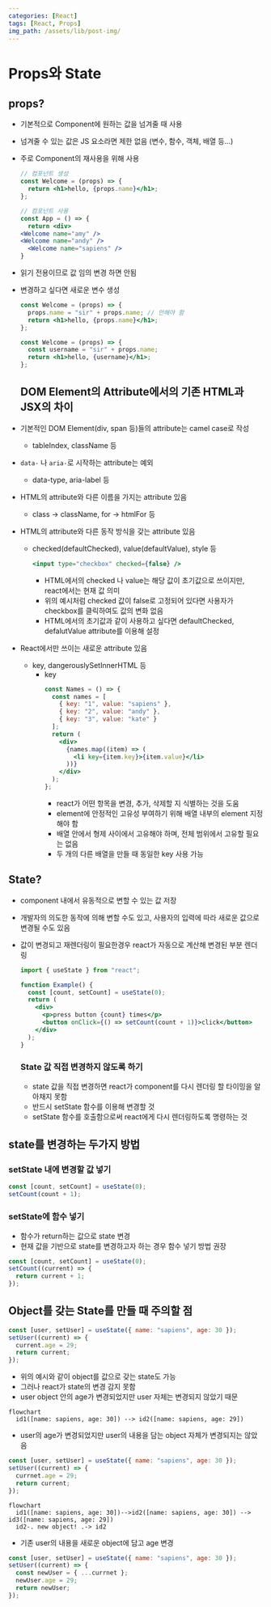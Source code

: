 ```yaml
---
categories: [React]
tags: [React, Props]
img_path: /assets/lib/post-img/
---
```


# Props와 State

## props?

- 기본적으로 Component에 원하는 값을 넘겨줄 때 사용
- 넘겨줄 수 있는 값은 JS 요소라면 제한 없음 (변수, 함수, 객체, 배열 등...)
- 주로 Component의 재사용을 위해 사용

  ```jsx
  // 컴포넌트 생성
  const Welcome = (props) => {
    return <h1>hello, {props.name}</h1>;
  };
  ```

  ```jsx
  // 컴포넌트 사용
  const App = () => {
    return <div>
  <Welcome name="amy" />
  <Welcome name="andy" />
    <Welcome name="sapiens" />
  }
  ```

- 읽기 전용이므로 값 임의 변경 하면 안됨
- 변경하고 싶다면 새로운 변수 생성

  ```jsx
  const Welcome = (props) => {
    props.name = "sir" + props.name; // 안해야 함
    return <h1>hello, {props.name}</h1>;
  };
  ```

  ```jsx
  const Welcome = (props) => {
    const username = "sir" + props.name;
    return <h1>hello, {username}</h1>;
  };
  ```

  ## DOM Element의 Attribute에서의 기존 HTML과 JSX의 차이

- 기본적인 DOM Element(div, span 등)들의 attribute는 camel case로 작성
  - tableIndex, className 등
- `data-` 나 `aria-`로 시작하는 attribute는 예외
  - data-type, aria-label 등
- HTML의 attribute와 다른 이름을 가지는 attribute 있음
  - class -> className, for -> htmlFor 등
- HTML의 attribute와 다른 동작 방식을 갖는 attribute 있음
  - checked(defaultChecked), value(defaultValue), style 등
    ```jsx
    <input type="checkbox" checked={false} />
    ```
    - HTML에서의 checked 나 value는 해당 값이 초기값으로 쓰이지만, react에서는 현재 값 의미
    - 위의 예시처럼 checked 값이 false로 고정되어 있다면 사용자가 checkbox를 클릭하여도 값의 변화 없음
    - HTML에서의 초기값과 같이 사용하고 싶다면 defaultChecked, defalutValue attribute를 이용해 설정
- React에서만 쓰이는 새로운 attribute 있음
  - key, dangerouslySetInnerHTML 등
    - key
      ```jsx
      const Names = () => {
        const names = [
          { key: "1", value: "sapiens" },
          { key: "2", value: "andy" },
          { key: "3", value: "kate" }
        ];
        return (
          <div>
            {names.map((item) => (
              <li key={item.key}>{item.value}</li>
            ))}
          </div>
        );
      };
      ```
      - react가 어떤 항목을 변경, 추가, 삭제할 지 식별하는 것을 도움
      - element에 안정적인 고유성 부여하기 위해 배열 내부의 element 지정해야 함
      - 배열 안에서 형제 사이에서 고유해야 하며, 전체 범위에서 고유할 필요는 없음
      - 두 개의 다른 배열을 만들 때 동일한 key 사용 가능

## State?

- component 내에서 유동적으로 변할 수 있는 값 저장
- 개발자의 의도한 동작에 의해 변할 수도 있고, 사용자의 입력에 따라 새로운 값으로 변경될 수도 있음
- 값이 변경되고 재렌더링이 필요한경우 react가 자동으로 계산해 변경된 부분 렌더링

  ```jsx
  import { useState } from "react";

  function Example() {
    const [count, setCount] = useState(0);
    return (
      <div>
        <p>press button {count} times</p>
        <button onClick={() => setCount(count + 1)}>click</button>
      </div>
    );
  }
  ```

  ### State 값 직접 변경하지 않도록 하기

  - state 값을 직접 변경하면 react가 component를 다시 렌더링 할 타이밍을 알아채지 못함
  - 반드시 setState 함수를 이용해 변경할 것
  - setState 함수를 호출함으로써 react에게 다시 렌더링하도록 명령하는 것

## state를 변경하는 두가지 방법

### setState 내에 변경할 값 넣기

```jsx
const [count, setCount] = useState(0);
setCount(count + 1);
```

### setState에 함수 넣기

- 함수가 return하는 값으로 state 변경
- 현재 값을 기반으로 state를 변경하고자 하는 경우 함수 넣기 방법 권장

```jsx
const [count, setCount] = useState(0);
setCount((current) => {
  return current + 1;
});
```

## Object를 갖는 State를 만들 때 주의할 점

```jsx
const [user, setUser] = useState({ name: "sapiens", age: 30 });
setUser((current) => {
  current.age = 29;
  return current;
});
```

- 위의 예시와 같이 object를 값으로 갖는 state도 가능
- 그러나 react가 state의 변경 감지 못함
- user object 안의 age가 변경되었지만 user 자체는 변경되지 않았기 때문

```mermaid
flowchart
  id1([name: sapiens, age: 30]) --> id2([name: sapiens, age: 29])
```

- user의 age가 변경되었지만 user의 내용을 담는 object 자체가 변경되지는 않았음

```jsx
const [user, setUser] = useState({ name: "sapiens", age: 30 });
setUser((current) => {
  currnet.age = 29;
  return current;
});
```

```mermaid
flowchart
  id1([name: sapiens, age: 30])-->id2([name: sapiens, age: 30]) --> id3([name: sapiens, age: 29])
  id2-. new object! .-> id2
```

- 기존 user의 내용을 새로운 object에 담고 age 변경

```jsx
const [user, setUser] = useState({ name: "sapiens", age: 30 });
setUser((current) => {
  const newUser = { ...currnet };
  newUser.age = 29;
  return newUser;
});
```

